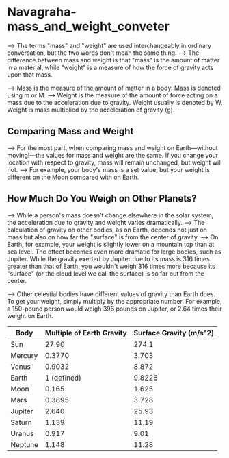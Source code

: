 # Navagraha-mass_and_weight_conveter

--> The terms "mass" and "weight" are used interchangeably in ordinary conversation, but the two words don't mean the same thing.
--> The difference between mass and weight is that "mass" is the amount of matter in a material, while "weight" is a measure of how the force of gravity acts upon that mass.

--> Mass is the measure of the amount of matter in a body. Mass is denoted using m or M.
--> Weight is the measure of the amount of force acting on a mass due to the acceleration due to gravity. Weight usually is denoted by W. Weight is mass multiplied by the acceleration of gravity (g).


## Comparing Mass and Weight

--> For the most part, when comparing mass and weight on Earth—without moving!—the values for mass and weight are the same. If you change your location with respect to gravity, mass will remain unchanged, but weight will not.
--> For example, your body's mass is a set value, but your weight is different on the Moon compared with on Earth.


## How Much Do You Weigh on Other Planets?

--> While a person's mass doesn't change elsewhere in the solar system, the acceleration due to gravity and weight varies dramatically.
--> The calculation of gravity on other bodies, as on Earth, depends not just on mass but also on how far the "surface" is from the center of gravity.
--> On Earth, for example, your weight is slightly lower on a mountain top than at sea level. The effect becomes even more dramatic for large bodies, such as Jupiter. While the gravity exerted by Jupiter due to its mass is 316 times greater than that of Earth, you wouldn't weigh 316 times more because its "surface" (or the cloud level we call the surface) is so far out from the center.

--> Other celestial bodies have different values of gravity than Earth does. To get your weight, simply multiply by the appropriate number. For example, a 150-pound person would weigh 396 pounds on Jupiter, or 2.64 times their weight on Earth.

| **Body**          | **Multiple of Earth Gravity** | **Surface Gravity (m/s^2)** |
| ------------- | ------------------------- | ------------------------|
| Sun           | 27.90                     | 274.1                   |
| Mercury       | 0.3770                    | 3.703                   |
| Venus         | 0.9032                    | 8.872                   |
| Earth         | 1 (defined)               | 9.8226                  |
| Moon          | 0.165                     | 1.625                   |
| Mars          | 0.3895                    | 3.728                   |
| Jupiter       | 2.640                     | 25.93                   |
| Saturn        | 1.139                     | 11.19                   |
| Uranus        | 0.917                     | 9.01                    |
| Neptune       | 1.148                     | 11.28                   |

